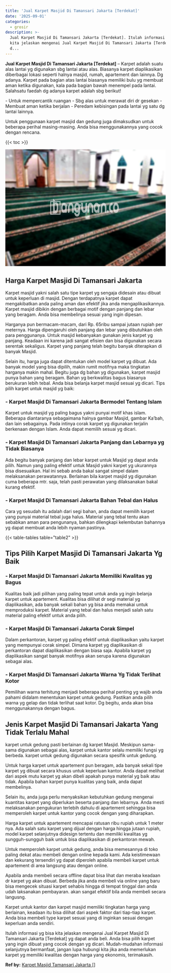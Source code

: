```yaml
---
title: 'Jual Karpet Masjid Di Tamansari Jakarta [Terdekat]'
date: '2025-09-01'
categories:
  - grosir
description: >-
  Jual Karpet Masjid Di Tamansari Jakarta [Terdekat]. Itulah informasi yg bisa
  kita jelaskan mengenai Jual Karpet Masjid Di Tamansari Jakarta [Terdekat] yg
  d...
---
```


**Jual Karpet Masjid Di Tamansari Jakarta \[Terdekat\]** – Karpet adalah suatu alas lantai yg digunakan sbg lantai atau alas. Biasanya karpet diaplikasikan diberbagai lokasi seperti halnya masjid, rumah, apartement dan lainnya. Dg adanya. Karpet pada bagian atas lantai biasanya memiliki bulu yg membuat aman ketika digunakan, kala pada bagian bawah menempel pada lantai. Salahsatu faedah dg adanya karpet adalah sbg berikut!

\- Untuk mempercantik ruangan - Sbg alas untuk merawat diri dr gesekan - Membuat aman ketika berjalan - Peredam kebisingan pada lantai yg satu dg lantai lainnya.

Untuk penggunaan karpet masjid dan gedung juga dimaksudkan untuk beberapa perihal masing-masing. Anda bisa menggunakannya yang cocok dengan rencana.

{{< toc >}}

![Jual Karpet Masjid Di Tamansari Jakarta [Terdekat]](/images/grosir-karpet-murah-40.png)

## Harga Karpet Masjid Di Tamansari Jakarta

Karpet masjid yakni salah satu tipe karpet yg sengaja didesain atau dibuat untuk keperluan di masjid. Dengan terdapatnya karpet dapat mengakibatkan anda paling aman dan efektif jika anda mengaplikasikannya. Karpet masjid dibikin dengan berbagai motif dengan panjang dan lebar yang beragam. Anda bisa membelinya sesuai yang ingin dipesan.

Harganya pun bermacam-macam, dari Rp. 65ribu sampai jutaan rupiah per meternya. Harga dipengaruhi oleh panjang dan lebar yang dibutuhkan oleh para penggunanya. Untuk masjid kebanyakan gunakan jenis karpet yg panjang. Keadaan ini karena jadi sangat efisien dan bisa digunakan secara serentak sekaligus. Karpet yang panjang telah begitu banyak diterapkan di banyak Masjid.

Selain itu, harga juga dapat ditentukan oleh model karpet yg dibuat. Ada banyak model yang bisa dipilih, makin rumit motifnya maka tingkatan harganya makin mahal. Begitu juga dg bahan yg digunakan, karpet masjid punya bahan yang beragam. Bahan yg berkwalitas bagus biasanya berukuran lebih tebal. Anda bisa belanja karpet masjid sesuai yg dicari. Tips pilih karpet untuk masjid yg baik:

### \- Karpet Masjid Di Tamansari Jakarta Bermodel Tentang Islam

Karpet untuk masjid yg paling bagus yakni punyai motif khas islam. Beberapa diantaranya sebagaimana halnya gambar Masjid, gambar Ka’bah, dan lain sebagainya. Pada intinya corak karpet yg digunakan terjalin berkenaan dengan Islam. Anda dapat memilih sesuai yg dicari.

### \- Karpet Masjid Di Tamansari Jakarta Panjang dan Lebarnya yg Tidak Biasanya

Ada begitu banyak panjang dan lebar karpet untuk Masjid yg dapat anda pilih. Namun yang paling efektif untuk Masjid yakni karpet yg ukurannya bisa disesuaikan. Hal ini sebab anda bakal sangat simpel dalam melaksanakan perawatannya. Berlainan bila karpet masjid yg digunakan cuma beberapa mtr. saja, telah pasti perawatan yang dilaksanakan bakal kurang efektif.

### \- Karpet Masjid Di Tamansari Jakarta Bahan Tebal dan Halus

Cara yg sesudah itu adalah dari segi bahan, anda dapat memilih karpet yang punyai material tebal juga halus. Material yang tebal tentu akan sebabkan aman para pengunanya, bahkan dilengkapi kelembutan bahannya yg dapat membuat anda lebih nyaman pastinya.

{{< table-tables table="table2" >}}

## Tips Pilih Karpet Masjid Di Tamansari Jakarta Yg Baik

### \- Karpet Masjid Di Tamansari Jakarta Memiliki Kwalitas yg Bagus

Kualitas baik jadi pilihan yang paling tepat untuk anda yg ingin belanja karpet untuk apartement. Kualitas bisa dilihat dr segi material yg diaplikasikan, ada banyak sekali bahan yg bisa anda memakai untuk memproduksi karpet. Material yang tebal dan halus menjadi salah satu material paling efektif untuk anda pilih.

### \- Karpet Masjid Di Tamansari Jakarta Corak Simpel

Dalam perkantoran, karpet yg paling efektif untuk diaplikasikan yaitu karpet yang mempunyai corak simpel. Dimana karpet yg diaplikasikan di perkantoran dapat diaplikasikan dengan biasa saja. Apabila karpet yg diaplikasikan sangat banyak motifnya akan serupa karena digunakan sebagai alas.

### \- Karpet Masjid Di Tamansari Jakarta Warna Yg Tidak Terlihat Kotor

Pemilihan warna terhitung menjadi beberapa perihal penting yg wajib anda pahami didalam menentukan karpet untuk gedung. Pastikan anda pilih warna yg gelap dan tidak terlihat saat kotor. Dg begitu, anda akan bisa menggunakannya dengan bagus.

## Jenis Karpet Masjid Di Tamansari Jakarta Yang Tidak Terlalu Mahal

karpet untuk gedung pasti berlainan dg karpet Masjid. Meskipun sama-sama digunakan sebagai alas, karpet untuk kantor selalu memiliki fungsi yg berbeda. karpet untuk gedung digunakan secara spesifik untuk gedung.

Untuk harga karpet untuk apartement pun beragam, ada banyak sekali tipe karpet yg dibuat secara khusus untuk keperluan kantor. Anda dapat melihat dari aspek mutu karpet yg akan dibeli apakah punya material yg baik atau tidak. Apabila bahan karpet punya kualitas yang baik, anda dapat membelinya.

Selain itu, anda juga perlu menyaksikan kebutuhkan gedung mengenai kuantitas karpet yang diperlukan beserta panjang dan lebarnya. Anda mesti melaksanakan pengukuran terlebih dahulu di apartement sehingga bisa memperoleh karpet untuk kantor yang cocok dengan yang diharapkan.

Harga karpet untuk apartement mencapai ratusan ribu rupiah untuk 1 meter nya. Ada salah satu karpet yang dijual dengan harga hingga jutaan rupiah, model karpet selanjutnya didesign tertentu dan memiliki kwalitas yg sungguh-sungguh baik untuk bisa diaplikasikan di perkantoran mewah.

Untuk memperoleh karpet untuk gedung, anda bisa memesannya di toko paling dekat atau membeli dengan online kepada kami. Ada keistimewaan dan kekurang tersendiri yg dapat diperoleh apabila membeli karpet untuk apartement di area langsung atau dengan online.

Apabila anda membeli secara offline dapat bisa lihat dan meraba keadaan dr karpet yg akan dibuat. Berbeda jika anda membeli via online yang baru bisa mengecek situasi karpet sehabis hingga di tempat tinggal dan anda udah laksanakan pembayaran. akan sangat efektif bila anda membeli secara langusng.

Karpet untuk kantor dan karpet masjid memiliki tingkatan harga yang berlainan, keadaan itu bisa dilihat dari aspek faktor dari tiap-tiap karpet. Anda bisa membeli type karpet sesuai yang di inginkan sesuai dengan keperluan anda sendiri.

Itulah informasi yg bisa kita jelaskan mengenai Jual Karpet Masjid Di Tamansari Jakarta \[Terdekat\] yg dapat anda beli. Anda bisa pilih karpet yang ingin dibuat yang cocok dengan yg dicari. Mudah-mudahan informasi selanjutnya bermanfaat, jangan lupa hubungi kita jika anda memerlukan karpet yg memiliki kwalitas dengan harga yang ekonomis, terimakasih.

**Ref by:**  [Karpet Masjid Tamansari Jakarta []](https://id.wikipedia.org/wiki/Karpet)
